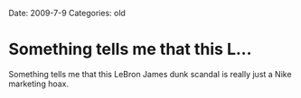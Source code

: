 Date: 2009-7-9
Categories: old

# Something tells me that this L...

Something tells me that this LeBron James dunk scandal is really just a Nike marketing hoax.
